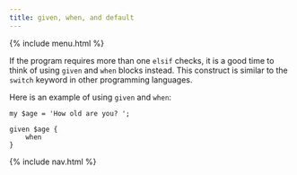 ```yaml
---
title: given, when, and default
---
```


{% include menu.html %}

If the program requires more than one `elsif` checks, it is a good time to think of using `given` and `when` blocks instead. This construct is similar to the `switch` keyword in other programming languages.

Here is an example of using `given` and `when`:

    my $age = 'How old are you? ';

    given $age {
        when 
    }

{% include nav.html %}
